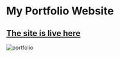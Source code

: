 # My Portfolio Website

## [The site is live here](https://dev-wicak.netlify.app/)

![portfolio](https://user-images.githubusercontent.com/49396531/103870309-1d64e980-50fe-11eb-8b38-1b92ddd13dc4.png)
